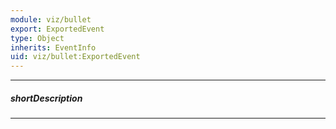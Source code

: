 ```yaml
---
module: viz/bullet
export: ExportedEvent
type: Object
inherits: EventInfo
uid: viz/bullet:ExportedEvent
---
```

---
##### shortDescription
<!-- Description goes here -->

---
<!-- Description goes here -->